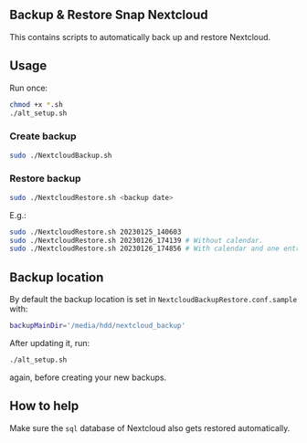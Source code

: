 ## Backup & Restore Snap Nextcloud
This contains scripts to automatically back up and restore Nextcloud.

## Usage
Run once:
```sh
chmod +x *.sh
./alt_setup.sh
```

### Create backup
```sh
sudo ./NextcloudBackup.sh
```

### Restore backup
```sh
sudo ./NextcloudRestore.sh <backup date>
```
E.g.:
```sh
sudo ./NextcloudRestore.sh 20230125_140603
sudo ./NextcloudRestore.sh 20230126_174139 # Without calendar.
sudo ./NextcloudRestore.sh 20230126_174856 # With calendar and one entry.
```

## Backup location
By default the backup location is set in `NextcloudBackupRestore.conf.sample` with:
```sh
backupMainDir='/media/hdd/nextcloud_backup'
```
After updating it, run:
```sh
./alt_setup.sh
```
again, before creating your new backups.

## How to help
Make sure the `sql` database of Nextcloud also gets restored automatically.